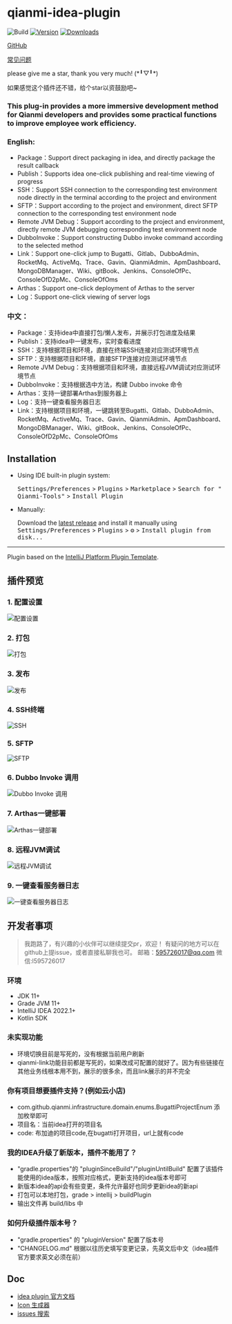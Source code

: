 # qianmi-idea-plugin

![Build](https://github.com/fffguo/qianmi-idea-plugin/workflows/Build/badge.svg)
[![Version](https://img.shields.io/jetbrains/plugin/v/17958-qianmi-tools.svg)](https://plugins.jetbrains.com/plugin/17958-qianmi-tools)
[![Downloads](https://img.shields.io/jetbrains/plugin/d/17958-qianmi-tools.svg)](https://plugins.jetbrains.com/plugin/17958-qianmi-tools)

<!-- Plugin description -->

<p><a href="https://github.com/fffguo/qianmi-idea-plugin">GitHub</a></p>

<p><a href="https://github.com/fffguo/qianmi-idea-plugin/issues">常见问题</a></p>
<p>please give me a star, thank you very much! (*╹▽╹*)</p>
<p>如果感觉这个插件还不错，给个star以资鼓励吧~</p>

<h3>This plug-in provides a more immersive development method for Qianmi developers and provides some practical
functions to improve employee work efficiency.</h3>

<h3>English:</h3>
<ul>
<li> Package：Support direct packaging in idea, and directly package the result callback</li>
<li> Publish：Supports idea one-click publishing and real-time viewing of progress</li>
<li> SSH：Support SSH connection to the corresponding test environment node directly in the terminal according to the project and environment</li>
<li> SFTP：Support according to the project and environment, direct SFTP connection to the corresponding test environment node</li>
<li> Remote JVM Debug：Support according to the project and environment, directly remote JVM debugging corresponding test environment node</li>
<li> DubboInvoke：Support constructing Dubbo invoke command according to the selected method</li>
<li> Link：Support one-click jump to Bugatti、Gitlab、DubboAdmin、RocketMq、ActiveMq、Trace、Gavin、QianmiAdmin、ApmDashboard、MongoDBManager、Wiki、gitBook、Jenkins、ConsoleOfPc、ConsoleOfD2pMc、ConsoleOfOms</li>
<li> Arthas：Support one-click deployment of Arthas to the server</li>
<li> Log：Support one-click viewing of server logs</li>
</ul>

<h3>中文：</h3>
<ul>
<li> Package：支持idea中直接打包/懒人发布，并展示打包进度及结果</li>
<li> Publish：支持idea中一键发布，实时查看进度</li>
<li> SSH：支持根据项目和环境，直接在终端SSH连接对应测试环境节点</li>
<li> SFTP：支持根据项目和环境，直接SFTP连接对应测试环境节点</li>
<li> Remote JVM Debug：支持根据项目和环境，直接远程JVM调试对应测试环境节点</li>
<li> DubboInvoke：支持根据选中方法，构建 Dubbo invoke 命令</li>
<li> Arthas：支持一键部署Arthas到服务器上</li>
<li> Log：支持一键查看服务器日志</li>
<li> Link：支持根据项目和环境，一键跳转至Bugatti、Gitlab、DubboAdmin、RocketMq、ActiveMq、Trace、Gavin、QianmiAdmin、ApmDashboard、MongoDBManager、Wiki、gitBook、Jenkins、ConsoleOfPc、ConsoleOfD2pMc、ConsoleOfOms</li>
</ul>
<!-- Plugin description end -->

## Installation

- Using IDE built-in plugin system:

  <kbd>Settings/Preferences</kbd> > <kbd>Plugins</kbd> > <kbd>Marketplace</kbd> > <kbd>Search for "
  Qianmi-Tools"</kbd> >
  <kbd>Install Plugin</kbd>

- Manually:

  Download the [latest release](https://github.com/595726017/qianmi-idea-plugin/releases/latest) and install it manually
  using
  <kbd>Settings/Preferences</kbd> > <kbd>Plugins</kbd> > <kbd>⚙️</kbd> > <kbd>Install plugin from disk...</kbd>

---
Plugin based on the [IntelliJ Platform Plugin Template][template].

## 插件预览

### 1. 配置设置

![配置设置](https://raw.githubusercontent.com/fffguo/picture-warehouse/main/github/qianmi-idea-plugin-preview-1.gif)

### 2. 打包

![打包](https://raw.githubusercontent.com/fffguo/picture-warehouse/main/github/qianmi-idea-plugin-preview-2.gif)

### 3. 发布

![发布](https://raw.githubusercontent.com/fffguo/picture-warehouse/main/github/qianmi-idea-plugin-preview-3.gif)

### 4. SSH终端

![SSH](https://raw.githubusercontent.com/fffguo/picture-warehouse/main/github/qianmi-idea-plugin-preview-4.gif)

### 5. SFTP

![SFTP](https://raw.githubusercontent.com/fffguo/picture-warehouse/main/github/qianmi-idea-plugin-preview-5.gif)

### 6. Dubbo Invoke 调用

![Dubbo Invoke 调用](https://raw.githubusercontent.com/fffguo/picture-warehouse/main/github/qianmi-idea-plugin-preview-6.gif)

### 7. Arthas一键部署

![Arthas一键部署](https://raw.githubusercontent.com/fffguo/picture-warehouse/main/github/qianmi-idea-plugin-preview-7.gif)

### 8. 远程JVM调试

![远程JVM调试](https://raw.githubusercontent.com/fffguo/picture-warehouse/main/github/qianmi-idea-plugin-preview-8.gif)

### 9. 一键查看服务器日志

![一键查看服务器日志](https://raw.githubusercontent.com/fffguo/picture-warehouse/main/github/qianmi-idea-plugin-preview-9.gif)

## 开发者事项

> 我跑路了，有兴趣的小伙伴可以继续提交pr，欢迎！
> 有疑问的地方可以在github上提issue，或者直接私聊我也可。
> 邮箱：595726017@qq.com
> 微信:l595726017

### 环境

- JDK 11+
- Grade JVM 11+
- IntelliJ IDEA 2022.1+
- Kotlin SDK

### 未实现功能

- 环境切换目前是写死的，没有根据当前用户刷新
- qianmi-link功能目前都是写死的，如果改成可配置的就好了。因为有些链接在其他业务线根本用不到，展示的很多余，而且link展示的并不完全

### 你有项目想要插件支持？(例如云小店)

- com.github.qianmi.infrastructure.domain.enums.BugattiProjectEnum 添加枚举即可
- 项目名：当前idea打开的项目名
- code: 布加迪的项目code,在bugatti打开项目，url上就有code

### 我的IDEA升级了新版本，插件不能用了？

- "gradle.properties"的 "pluginSinceBuild"/"pluginUntilBuild" 配置了该插件能使用的idea版本，按照对应格式，更新支持的idea版本号即可
- 新版本idea的api会有些变更，条件允许最好也同步更新idea的新api
- 打包可以本地打包，grade > intellij > buildPlugin
- 输出文件再 build/libs 中

### 如何升级插件版本号？

- "gradle.properties" 的 "pluginVersion" 配置了版本号
- "CHANGELOG.md" 根据以往历史填写变更记录，先英文后中文（idea插件官方要求英文必须在前）

## Doc

- [idea plugin 官方文档](https://plugins.jetbrains.com/docs/intellij/welcome.html)
- [Icon 生成器](https://bjansen.github.io/intellij-icon-generator/)
- [issues 搜索](https://youtrack.jetbrains.com/issues)

[template]: https://github.com/JetBrains/intellij-platform-plugin-template

